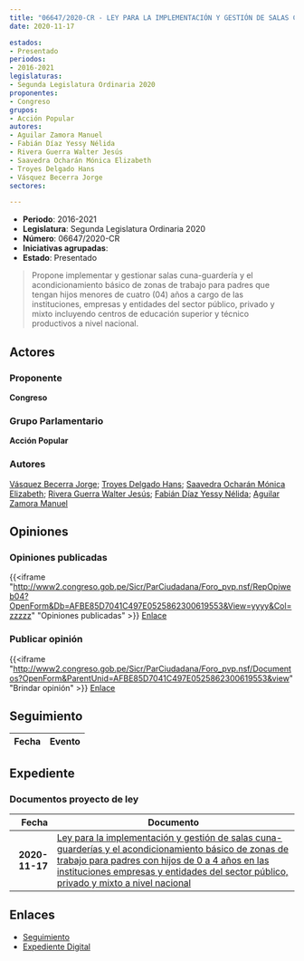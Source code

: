 ```yaml
---
title: "06647/2020-CR - LEY PARA LA IMPLEMENTACIÓN Y GESTIÓN DE SALAS CUNA-GUARDERIA Y ACONDICIONAMIENTO DE ZONAS DE TRABAJO PARA PADRES CON HIJOS INFANTES EN LAS INSTITUCIONES, EMPRESAS Y ENTIDADES DEL SECTOR PÚBLICO, PRIVADO Y MIXTO A NIVEL NACIONAL"
date: 2020-11-17

estados:
- Presentado
periodos:
- 2016-2021
legislaturas:
- Segunda Legislatura Ordinaria 2020
proponentes:
- Congreso
grupos:
- Acción Popular
autores:
- Aguilar Zamora Manuel
- Fabián Díaz Yessy Nélida
- Rivera Guerra Walter Jesús
- Saavedra Ocharán Mónica Elizabeth
- Troyes Delgado Hans
- Vásquez Becerra Jorge
sectores:

---
```

- **Periodo**: 2016-2021
- **Legislatura**: Segunda Legislatura Ordinaria 2020
- **Número**: 06647/2020-CR
- **Iniciativas agrupadas**: 
- **Estado**: Presentado

> Propone implementar y gestionar salas cuna-guardería y el acondicionamiento básico de zonas de trabajo para padres que tengan hijos menores de cuatro (04) años a cargo de las instituciones, empresas y entidades del sector público, privado y mixto incluyendo centros de educación superior y técnico productivos a nivel nacional.


## Actores

### Proponente

**Congreso**

### Grupo Parlamentario

**Acción Popular**

### Autores

[Vásquez Becerra Jorge](mailto:mailto:jvasquezb@congreso.gob.pe); [Troyes Delgado Hans](mailto:mailto:htroyes@congreso.gob.pe); [Saavedra Ocharán Mónica Elizabeth](mailto:mailto:msaavedra@congreso.gob.pe); [Rivera Guerra Walter Jesús](mailto:mailto:wriverag@congreso.gob.pe); [Fabián Díaz Yessy Nélida](mailto:mailto:yfabian@congreso.gob.pe); [Aguilar Zamora Manuel](mailto:mailto:maguilarz@congreso.gob.pe)

## Opiniones

### Opiniones publicadas

{{<iframe "http://www2.congreso.gob.pe/Sicr/ParCiudadana/Foro_pvp.nsf/RepOpiweb04?OpenForm&Db=AFBE85D7041C497E0525862300619553&View=yyyy&Col=zzzzz" "Opiniones publicadas" >}}
[Enlace](http://www2.congreso.gob.pe/Sicr/ParCiudadana/Foro_pvp.nsf/RepOpiweb04?OpenForm&Db=AFBE85D7041C497E0525862300619553&View=yyyy&Col=zzzzz)

### Publicar opinión

{{<iframe "http://www2.congreso.gob.pe/Sicr/ParCiudadana/Foro_pvp.nsf/Documentos?OpenForm&ParentUnid=AFBE85D7041C497E0525862300619553&view" "Brindar opinión" >}}
[Enlace](http://www2.congreso.gob.pe/Sicr/ParCiudadana/Foro_pvp.nsf/Documentos?OpenForm&ParentUnid=AFBE85D7041C497E0525862300619553&view)


## Seguimiento

| Fecha | Evento |
|------:|--------|


## Expediente

### Documentos proyecto de ley

| Fecha | Documento |
|------:|-----------|
| **2020-11-17** | [Ley para la implementación y gestión de salas cuna-guarderías y el acondicionamiento básico de zonas de trabajo para padres con hijos de 0 a 4 años en las instituciones empresas y entidades del sector público, privado y mixto a nivel nacional](https://leyes.congreso.gob.pe/Documentos/2016_2021/Proyectos_de_Ley_y_de_Resoluciones_Legislativas/PL0664420201116.pdf) |

## Enlaces

- [Seguimiento](http://www2.congreso.gob.pe/Sicr/TraDocEstProc/CLProLey2016.nsf/f7fff46988ca05b1052578e100829cc7/dde2837534cd7e0005258623006b8c5e?OpenDocument)
- [Expediente Digital](http://www2.congreso.gob.pe/Sicr/TraDocEstProc/Expvirt_2011.nsf/visbusqptramdoc1621/06647?opendocument)

